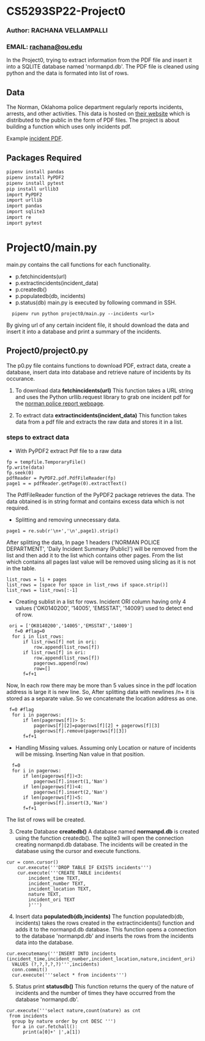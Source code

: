
# CS5293SP22-Project0
### Author: RACHANA VELLAMPALLI
### EMAIL: rachana@ou.edu

In the Project0, trying to extract information from the PDF file and insert it into a SQLITE database named 'normanpd.db'.
The PDF file is cleaned using python and the data is formated into list of rows.

## Data
The Norman, Oklahoma police department regularly reports incidents, arrests, and other activities. This data is hosted on [their website](https://www.normanok.gov/public-safety/police-department/crime-prevention-data/department-activity-reports) which is distributed to the public in the form of PDF files.
The project is about building a function which uses only incidents pdf.

Example [incident PDF](https://www.normanok.gov/sites/default/files/documents/2022-02/2022-02-01_daily_incident_summary.pdf).

## Packages Required 
```bash
pipenv install pandas
pipenv install PyPDF2    
pipenv install pytest  
pip install urllib3
import PyPDF2
import urllib
import pandas
import sqlite3
import re
import pytest
```
# Project0/main.py
main.py contains the call functions for each functionality.
 - p.fetchincidents(url)
 - p.extractincidents(incident_data)
 - p.createdb()
 - p.populatedb(db, incidents)
 - p.status(db)
 main.py is executed by following command in SSH.
 
```
  pipenv run python project0/main.py --incidents <url>
```
By giving url of any certain incident file, it should
 download the data and insert it into a database
  and print a summary of the incidents.
## Project0/project0.py 

The p0.py file contains functions to download PDF,
 extract data, create a database, insert data into database
  and retrieve nature of incidents by its occurance. 
  
1. To download data **fetchincidents(url)** 
This function takes a URL string and
 uses the Python urllib.request library to grab one incident
  pdf for the
   [norman police report webpage](https://www.normanok.gov/public-safety/police-department/crime-prevention-data/department-activity-reports).

2. To extract data **extractincidents(incident_data)** 
This function takes data from a pdf file and extracts the raw data
and stores it in a list.
 ### steps to extract data
  - With PyPDF2 extract Pdf file to a raw data
  ```
  fp = tempfile.TemporaryFile()
  fp.write(data)
  fp.seek(0)
  pdfReader = PyPDF2.pdf.PdfFileReader(fp)
  page1 = = pdfReader.getPage(0).extractText()
  ```
  The PdfFileReader function of the PyPDF2 package retrieves the data.
  The data obtained is in string format and contains excess data which
  is not required.
  - Splitting and removing unnecessary data. 
  ```
  page1 = re.sub(r'\n+','\n',page1).strip()
  ```
  After splitting the data, In page 1 headers ('NORMAN POLICE DEPARTMENT', 'Daily Incident Summary (Public)')
  will be removed from the list and then add it to the list which contains other pages.
  From the list which contains all pages last value will be removed using slicing as it is not in the table.
  ```
  list_rows = li + pages
  list_rows = [space for space in list_rows if space.strip()]
  list_rows = list_rows[:-1]
  ```
  - Creating sublist in a list for rows.
   Incident ORI column having only 4 values ('OK0140200',
  '14005', 'EMSSTAT', '14009') used to detect end of row.
   
  ```
   ori = ['OK0140200','14005','EMSSTAT','14009']
     f=0 #flag=0
    for i in list_rows:
        if list_rows[f] not in ori:
            row.append(list_rows[f])
        if list_rows[f] in ori:
            row.append(list_rows[f])
            pagerows.append(row)
            row=[]
        f=f+1
  ``` 
  Now, In each row there may be more than 5 values since in the pdf
  location address is large it is new line. So, After splitting data 
  with newlines /n+ it is stored as a separate value. So we concatenate 
  the location address as one.
  ```
   f=0 #flag
    for i in pagerows:
        if len(pagerows[f])> 5:
            pagerows[f][2]=pagerows[f][2] + pagerows[f][3]
            pagerows[f].remove(pagerows[f][3])    
        f=f+1
  ``` 
- Handling Missing values.
Assuming only Location or nature of incidents will be missing. Inserting
Nan value in that position.
```
  f=0
  for i in pagerows:
      if len(pagerows[f])<3:
          pagerows[f].insert(1,'Nan')
      if len(pagerows[f])<4:
          pagerows[f].insert(2,'Nan')
      if len(pagerows[f])<5:
          pagerows[f].insert(3,'Nan')
      f=f+1
```  
The list of rows will be created. 

3. Create Database **createdb()**
A database named **normanpd.db** is created using the function createdb().
The sqlite3 will open the connection creating normanpd.db database.
The incidents will be created in the database using the cursor and execute functions.
```
cur = conn.cursor()
    cur.execute('''DROP TABLE IF EXISTS incidents''')
    cur.execute('''CREATE TABLE incidents(
        incident_time TEXT,
        incident_number TEXT,
        incident_location TEXT,
        nature TEXT,
        incident_ori TEXT
        )''')
```
4. Insert data **populatedb(db,incidents)**
The function populatedb(db, incidents) takes the rows created in the extractincidents()
 function and adds it to the normanpd.db database.
 This function opens a connection to the database 'normanpd.db' and
  inserts the rows from the incidents data into the database.
  ```
  cur.executemany('''INSERT INTO incidents (incident_time,incident_number,incident_location,nature,incident_ori)
    VALUES (?,?,?,?,?)''',incidents)
    conn.commit()
    cur.execute('''select * from incidents''')
  ```
5. Status print **statusdb()**
  This function returns the query
   of the nature of incidents and the number of
    times they have occurred from the database 'normanpd.db'.
  ```
  cur.execute('''select nature,count(nature) as cnt
   from incidents
    group by nature order by cnt DESC ''')
    for a in cur.fetchall():
        print(a[0]+' |',a[1])
  ```














